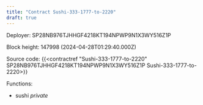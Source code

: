 ```yaml
---
title: "Contract Sushi-333-1777-to-2220"
draft: true
---
```

Deployer: SP28NB976TJHHGF4218KT194NPWP9N1X3WY516Z1P


 



Block height: 147998 (2024-04-28T01:29:40.000Z)

Source code: {{<contractref "Sushi-333-1777-to-2220" SP28NB976TJHHGF4218KT194NPWP9N1X3WY516Z1P Sushi-333-1777-to-2220>}}

Functions:

* sushi _private_
